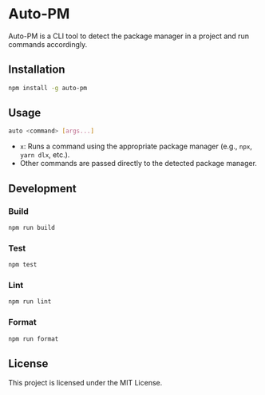 # Auto-PM

Auto-PM is a CLI tool to detect the package manager in a project and run commands accordingly.

## Installation

```bash
npm install -g auto-pm
```

## Usage

```bash
auto <command> [args...]
```

- `x`: Runs a command using the appropriate package manager (e.g., `npx`, `yarn dlx`, etc.).
- Other commands are passed directly to the detected package manager.

## Development

### Build

```bash
npm run build
```

### Test

```bash
npm test
```

### Lint

```bash
npm run lint
```

### Format

```bash
npm run format
```

## License

This project is licensed under the MIT License.
